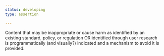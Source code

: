 ```yaml
---
status: developing
type: assertion

---
```


Content that may be inappropriate or cause harm as identified by an existing standard, policy, or regulation OR identified through user research is programmatically (and visually?) indicated and a mechanism to avoid it is provided.


